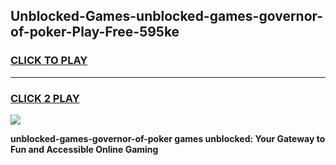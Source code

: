 
## Unblocked-Games-unblocked-games-governor-of-poker-Play-Free-595ke
<h3>
<a href="https://premium76.site?title=unblocked-games-governor-of-poker&ref=24M">CLICK TO PLAY</a></h3>
<hr>

<h3>
<a href="https://premium76.site?title=unblocked-games-governor-of-poker&ref=24M">CLICK 2 PLAY</a>
  
</h3>

<a href="https://premium76.site?title=unblocked-games-governor-of-poker&ref=24M"><img src="https://clearcache.store/games.png"></a>


**unblocked-games-governor-of-poker games unblocked: Your Gateway to Fun and Accessible Online Gaming**
